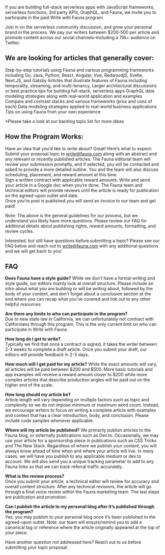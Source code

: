 If you are building full-stack serverless apps with JavaScript frameworks, serverless functions, 3rd party APIs, GraphQL, and Fauna, we invite you to participate in the paid Write with Fauna program.

Join in on the serverless community discussion, and grow your personal brand in the process. We pay our writers between $200-500 per article and promote content across our social channels–including a 75k+ audience on Twitter.

## We are looking for articles that generally cover: 

Step-by-step tutorials using Fauna and various programming frameworks including Go, Java, Python, React, Angular, Vue, RedwoodjS, Svelte, Next.JS, and Gatsby 
Articles that illustrate features of Fauna including temporality, streaming, and multi-tenancy,
Larger architectural discussions or best practice tips for building full-stack, serverless apps 
GraphQL data modeling strategies along with real-world application and examples 
Compare and contrast stacks and various frameworks (pros and cons of each) 
Data modeling strategies applied to real-world business applications 
Tips on using Fauna from your own experience 

*Please take a look at our backlog topic list for more ideas 

 ## How the Program Works: 

Have an idea that you’d like to write about? Great! Here’s what to expect: 
Submit your proposal topic to write@fauna.com along with an abstract and any relevant or recently published articles. 
The Fauna editorial team will review your submission promptly, and if selected, you will be contacted and asked to provide a more detailed outline. You and the team will also discuss scheduling, placement, and reward amount at this time.  
Sign a written contract with applicable reward amounts. 
Write and send your article in a Google doc when you’re done. 
The Fauna team and technical editors will provide reviews until the article is ready for publication on the agreed-upon outlet and date.  
Once you’re post is published you will send an invoice to our team and get paid! 

Note: The above is the general guidelines for our process, but we understand you likely have more questions. Please review our FAQ for additional details about publishing rights, reward amounts, formatting, and review cycles. 
 
Interested, but still have questions before submitting a topic? Please see our FAQ below and reach out to write@fauna.com with any additional questions and we will get back to you! 

## FAQ

**Does Fauna have a style guide?**
While we don't have a formal writing and style guide, our editors mainly look at overall structure. Please include an intro about what you are building or will be writing about, followed by the body of your content, and don't forget about a conclusion section at the end where you can recap what you've covered and link out to any other helpful resources. 

**Are there any limits to who can participate in the program?**  
Due to new state law in California, we can unfortunately not contract with Californians through this program. This is the only current limit on who can participate in Write with Fauna.

**How long do I get to write?**  
Typically we find that once a contract is signed, it takes the writer between 2-3 weeks to complete a draft article. Once you submit your draft, our editors will provide feedback in 2-3 days. 

**How much will I get paid for my article?** 
While the exact amounts will vary, all articles will be paid between $200 and $500. More basic tutorials and app examples will receive a reward amount closer to $200 while more complex articles that describe production angles will be paid out on the higher end of the scale. 

**How long should my article be?**  
Article length will vary depending on multiple factors such as topic and complexity so we do not impose minimum or maximum word count. Instead, we encourage writers to focus on writing a complete article with examples and context that has a clear introduction, body, and conclusion. Please include code samples whenever applicable. 

**Where will my article be published?** 
We primarily publish articles to the Fauna blog, or externally publications such as Dev.to. Occasionally, we may use your article for a sponsorship piece in publications such as CSS Tricks and The New Stack. Regardless of where we publish your content, you will always know ahead of time when and where your article will live. In many cases, we will have you publish to any applicable medium or dev.to account. We will also send you a unique tracking parameter to add to any Fauna links so that we can track referral traffic accurately. 

**What is the review process?**  
Once you submit your article, a technical editor will review for accuracy and overall content structure. After any technical revisions, the article will go through a final voice review within the Fauna marketing team. The last steps are publication and promotion. 

**Can I publish the article to my personal blog after it’s published through the program?**  
Yes, you may publish to your personal blog once it’s been published to the agreed-upon outlet. Note: our team will ensure/remind you to add a canonical tag or reference where the article originally appeared at the top of your piece. 

Have another question not addressed here? Reach out to us before submitting your topic proposal.    





